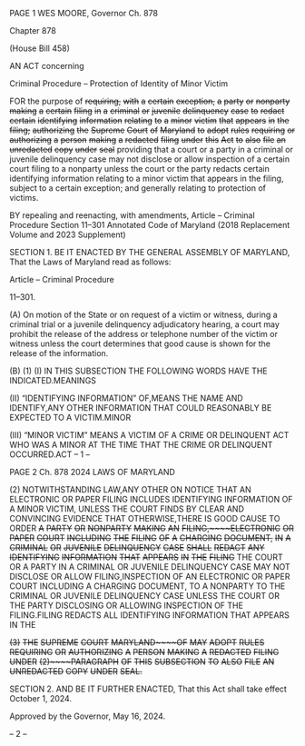 PAGE 1
WES MOORE, Governor Ch. 878

Chapter 878

(House Bill 458)

AN ACT concerning

Criminal Procedure – Protection of Identity of Minor Victim

FOR the purpose of ~~requiring,~~ ~~with~~ ~~a~~ ~~certain~~ ~~exception,~~ ~~a~~ ~~party~~ ~~or~~ ~~nonparty~~ ~~making~~ ~~a~~
~~certain~~ ~~filing~~ ~~in~~ ~~a~~ ~~criminal~~ ~~or~~ ~~juvenile~~ ~~delinquency~~ ~~case~~ ~~to~~ ~~redact~~ ~~certain~~ ~~identifying~~
~~information~~ ~~relating~~ ~~to~~ ~~a~~ ~~minor~~ ~~victim~~ ~~that~~ ~~appears~~ ~~in~~ ~~the~~ ~~filing;~~ ~~authorizing~~ ~~the~~
~~Supreme~~ ~~Court~~ ~~of~~ ~~Maryland~~ ~~to~~ ~~adopt~~ ~~rules~~ ~~requiring~~ ~~or~~ ~~authorizing~~ ~~a~~ ~~person~~ ~~making~~
~~a~~ ~~redacted~~ ~~filing~~ ~~under~~ ~~this~~ ~~Act~~ ~~to~~ ~~also~~ ~~file~~ ~~an~~ ~~unredacted~~ ~~copy~~ ~~under~~ ~~seal~~ providing
that a court or a party in a criminal or juvenile delinquency case may not disclose or
allow inspection of a certain court filing to a nonparty unless the court or the party
redacts certain identifying information relating to a minor victim that appears in the
filing, subject to a certain exception; and generally relating to protection of victims.

BY repealing and reenacting, with amendments,
Article – Criminal Procedure
Section 11–301
Annotated Code of Maryland
(2018 Replacement Volume and 2023 Supplement)

SECTION 1. BE IT ENACTED BY THE GENERAL ASSEMBLY OF MARYLAND,
That the Laws of Maryland read as follows:

Article – Criminal Procedure

11–301.

(A) On motion of the State or on request of a victim or witness, during a criminal
trial or a juvenile delinquency adjudicatory hearing, a court may prohibit the release of the
address or telephone number of the victim or witness unless the court determines that good
cause is shown for the release of the information.

(B) (1) (I) IN THIS SUBSECTION THE FOLLOWING WORDS HAVE THE
INDICATED.MEANINGS

(II) “IDENTIFYING INFORMATION” OF,MEANS THE NAME AND
IDENTIFY,ANY OTHER INFORMATION THAT COULD REASONABLY BE EXPECTED TO A
VICTIM.MINOR

(III) “MINOR VICTIM” MEANS A VICTIM OF A CRIME OR
DELINQUENT ACT WHO WAS A MINOR AT THE TIME THAT THE CRIME OR DELINQUENT
OCCURRED.ACT
– 1 –

PAGE 2
Ch. 878 2024 LAWS OF MARYLAND

(2) NOTWITHSTANDING LAW,ANY OTHER ON NOTICE THAT AN
ELECTRONIC OR PAPER FILING INCLUDES IDENTIFYING INFORMATION OF A MINOR
VICTIM, UNLESS THE COURT FINDS BY CLEAR AND CONVINCING EVIDENCE THAT
OTHERWISE,THERE IS GOOD CAUSE TO ORDER ~~A~~ ~~PARTY~~ ~~OR~~ ~~NONPARTY~~ ~~MAKING~~ ~~AN~~
~~FILING,~~~~ELECTRONIC~~ ~~OR~~ ~~PAPER~~ ~~COURT~~ ~~INCLUDING~~ ~~THE~~ ~~FILING~~ ~~OF~~ ~~A~~ ~~CHARGING~~
~~DOCUMENT,~~ ~~IN~~ ~~A~~ ~~CRIMINAL~~ ~~OR~~ ~~JUVENILE~~ ~~DELINQUENCY~~ ~~CASE~~ ~~SHALL~~ ~~REDACT~~ ~~ANY~~
~~IDENTIFYING~~ ~~INFORMATION~~ ~~THAT~~ ~~APPEARS~~ ~~IN~~ ~~THE~~ ~~FILING~~ THE COURT OR A PARTY
IN A CRIMINAL OR JUVENILE DELINQUENCY CASE MAY NOT DISCLOSE OR ALLOW
FILING,INSPECTION OF AN ELECTRONIC OR PAPER COURT INCLUDING A CHARGING
DOCUMENT, TO A NONPARTY TO THE CRIMINAL OR JUVENILE DELINQUENCY CASE
UNLESS THE COURT OR THE PARTY DISCLOSING OR ALLOWING INSPECTION OF THE
FILING.FILING REDACTS ALL IDENTIFYING INFORMATION THAT APPEARS IN THE

~~(3)~~ ~~THE~~ ~~SUPREME~~ ~~COURT~~ ~~MARYLAND~~~~OF~~ ~~MAY~~ ~~ADOPT~~ ~~RULES~~
~~REQUIRING~~ ~~OR~~ ~~AUTHORIZING~~ ~~A~~ ~~PERSON~~ ~~MAKING~~ ~~A~~ ~~REDACTED~~ ~~FILING~~ ~~UNDER~~
~~(2)~~~~PARAGRAPH~~ ~~OF~~ ~~THIS~~ ~~SUBSECTION~~ ~~TO~~ ~~ALSO~~ ~~FILE~~ ~~AN~~ ~~UNREDACTED~~ ~~COPY~~ ~~UNDER~~
~~SEAL.~~

SECTION 2. AND BE IT FURTHER ENACTED, That this Act shall take effect
October 1, 2024.

Approved by the Governor, May 16, 2024.

– 2 –